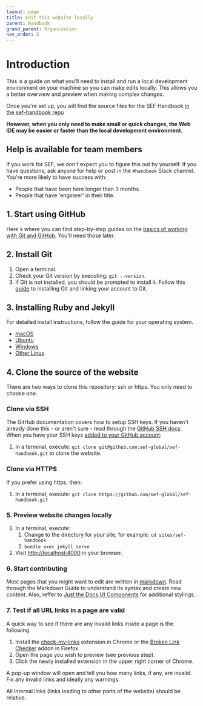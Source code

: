 ```yaml
---
layout: page
title: Edit this website locally
parent: Handbook
grand_parent: Organisation
nav_order: 3
---
```


# Introduction

This is a guide on what you'll need to install and run a local development environment on your machine so you can make edits locally. This allows you a better overview and preview when making complex changes.

Once you're set up, you will find the source files for the SEF Handbook [in the sef-handbook repo](https://github.com/sef-global/sef-handbook)


**However, when you only need to make small or quick changes, the Web IDE may be easier or faster than the local development environment.**

## Help is available for team members

If you work for SEF, we don't expect you to figure this out by yourself. If you have questions, ask anyone for help or post in the `#handbook` Slack channel. You're more likely to have success with:

- People that have been here longer than 3 months.
- People that have 'engineer' in their title.

## 1. Start using GitHub

Here's where you can find step-by-step guides on the [basics of working with Git and GitHub](https://docs.github.com/en/get-started/quickstart). You'll need those later.

## 2. Install Git

1. Open a terminal.
1. Check your Git version by executing: `git --version`.
1. If Git is not installed, you should be prompted to install it. Follow this [guide](https://docs.github.com/en/get-started/quickstart/set-up-git) to installing Git and linking your account to Git.

## 3. Installing Ruby and Jekyll

For detailed install instructions, follow the guide for your operating system.

- [macOS](https://jekyllrb.com/docs/installation/macos/) 
- [Ubuntu](https://jekyllrb.com/docs/installation/ubuntu/) 
- [Windows](https://jekyllrb.com/docs/installation/windows/)
- [Other Linux](https://jekyllrb.com/docs/installation/other-linux/)

## 4. Clone the source of the website

There are two ways to clone this repository: ssh or https. You only need to choose one.

### Clone via SSH
The GitHub documentation covers how to setup SSH keys. If you haven't already done this - or aren't sure - read through the [GitHub SSH docs](https://docs.github.com/en/authentication/connecting-to-github-with-ssh). When you have your SSH keys [added to your GitHub account](https://docs.github.com/en/authentication/connecting-to-github-with-ssh/adding-a-new-ssh-key-to-your-github-account):

1. In a terminal, execute: `git clone git@github.com:sef-global/sef-handbook.git` to clone the website.

### Clone via HTTPS

If you prefer using https, then:

1. In a terminal, execute: `git clone https://github.com/sef-global/sef-handbook.git`

### 5. Preview website changes locally

1. In a terminal, execute:
	1. Change to the directory for your site, for example: `cd sites/sef-handbook`
	1. `bundle exec jekyll serve`
1. Visit [http://localhost:4000](http://localhost:4000) in your browser.

### 6. Start contributing

Most pages that you might want to edit are written in [markdown](https://www.markdownguide.org/basic-syntax/). Read through the Markdown Guide to understand its syntax and create new content. Also, reffer to [Just the Docs UI Components](https://pmarsceill.github.io/just-the-docs/docs/ui-components) for additional stylings. 

### 7. Test if all URL links in a page are valid

A quick way to see if there are any invalid links inside a page is the following
1. Install the [check-my-links](https://chrome.google.com/webstore/detail/check-my-links/ojkcdipcgfaekbeaelaapakgnjflfglf/) extension in Chrome or the [Broken Link Checker](https://addons.mozilla.org/en-US/firefox/addon/find-broken-links/) addon in Firefox.
1. Open the page you wish to preview (see previous step).
1. Click the newly installed extension in the upper right corner of Chrome.

A pop-up window will open and tell you how many links, if any, are invalid. Fix any invalid links and ideally any warnings.

All internal links (links leading to other parts of the website) should be relative.

